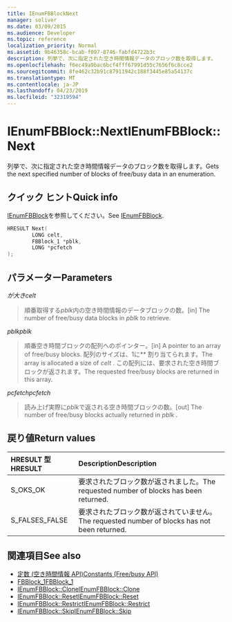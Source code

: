 ```yaml
---
title: IEnumFBBlockNext
manager: soliver
ms.date: 03/09/2015
ms.audience: Developer
ms.topic: reference
localization_priority: Normal
ms.assetid: 9b46358c-bcab-f097-8746-fabfd4722b3c
description: 列挙で、次に指定された空き時間情報データのブロック数を取得します。
ms.openlocfilehash: f6ec49a9bac6bcf4fff67991d55c7656f6c8cce2
ms.sourcegitcommit: 8fe462c32b91c87911942c188f3445e85a54137c
ms.translationtype: MT
ms.contentlocale: ja-JP
ms.lasthandoff: 04/23/2019
ms.locfileid: "32319594"
---
```

# <a name="ienumfbblocknext"></a><span data-ttu-id="58d88-103">IEnumFBBlock::Next</span><span class="sxs-lookup"><span data-stu-id="58d88-103">IEnumFBBlock::Next</span></span>

<span data-ttu-id="58d88-104">列挙で、次に指定された空き時間情報データのブロック数を取得します。</span><span class="sxs-lookup"><span data-stu-id="58d88-104">Gets the next specified number of blocks of free/busy data in an enumeration.</span></span>
  
## <a name="quick-info"></a><span data-ttu-id="58d88-105">クイック ヒント</span><span class="sxs-lookup"><span data-stu-id="58d88-105">Quick info</span></span>

<span data-ttu-id="58d88-106">[IEnumFBBlock](ienumfbblock.md)を参照してください。</span><span class="sxs-lookup"><span data-stu-id="58d88-106">See [IEnumFBBlock](ienumfbblock.md).</span></span>
  
```cpp
HRESULT Next(  
        LONG celt,
        FBBlock_1 *pblk,
        LONG *pcfetch
);
```

## <a name="parameters"></a><span data-ttu-id="58d88-107">パラメーター</span><span class="sxs-lookup"><span data-stu-id="58d88-107">Parameters</span></span>

<span data-ttu-id="58d88-108">_が大き_</span><span class="sxs-lookup"><span data-stu-id="58d88-108">_celt_</span></span>
  
> <span data-ttu-id="58d88-109">順番取得する*pblk*内の空き時間情報のデータブロックの数。</span><span class="sxs-lookup"><span data-stu-id="58d88-109">[in] The number of free/busy data blocks in  *pblk*  to retrieve.</span></span> 
    
<span data-ttu-id="58d88-110">_pblk_</span><span class="sxs-lookup"><span data-stu-id="58d88-110">_pblk_</span></span>
  
> <span data-ttu-id="58d88-111">順番空き時間ブロックの配列へのポインター。</span><span class="sxs-lookup"><span data-stu-id="58d88-111">[in] A pointer to an array of free/busy blocks.</span></span> <span data-ttu-id="58d88-112">配列のサイズは、1に\*\* 割り当てられます。</span><span class="sxs-lookup"><span data-stu-id="58d88-112">The array is allocated a size of  *celt*  .</span></span> <span data-ttu-id="58d88-113">この配列には、要求された空き時間ブロックが返されます。</span><span class="sxs-lookup"><span data-stu-id="58d88-113">The requested free/busy blocks are returned in this array.</span></span> 
    
<span data-ttu-id="58d88-114">_pcfetch_</span><span class="sxs-lookup"><span data-stu-id="58d88-114">_pcfetch_</span></span>
  
> <span data-ttu-id="58d88-115">読み上げ実際に*pblk*で返される空き時間ブロックの数。</span><span class="sxs-lookup"><span data-stu-id="58d88-115">[out] The number of free/busy blocks actually returned in  *pblk*  .</span></span> 
    
## <a name="return-values"></a><span data-ttu-id="58d88-116">戻り値</span><span class="sxs-lookup"><span data-stu-id="58d88-116">Return values</span></span>

|<span data-ttu-id="58d88-117">**HRESULT 型**</span><span class="sxs-lookup"><span data-stu-id="58d88-117">**HRESULT**</span></span>|<span data-ttu-id="58d88-118">**Description**</span><span class="sxs-lookup"><span data-stu-id="58d88-118">**Description**</span></span>|
|:-----|:-----|
|<span data-ttu-id="58d88-119">S_OK</span><span class="sxs-lookup"><span data-stu-id="58d88-119">S_OK</span></span>  <br/> |<span data-ttu-id="58d88-120">要求されたブロック数が返されました。</span><span class="sxs-lookup"><span data-stu-id="58d88-120">The requested number of blocks has been returned.</span></span>  <br/> |
|<span data-ttu-id="58d88-121">S_FALSE</span><span class="sxs-lookup"><span data-stu-id="58d88-121">S_FALSE</span></span>  <br/> |<span data-ttu-id="58d88-122">要求されたブロック数が返されていません。</span><span class="sxs-lookup"><span data-stu-id="58d88-122">The requested number of blocks has not been returned.</span></span>  <br/> |
   
## <a name="see-also"></a><span data-ttu-id="58d88-123">関連項目</span><span class="sxs-lookup"><span data-stu-id="58d88-123">See also</span></span>

- [<span data-ttu-id="58d88-124">定数 (空き時間情報 API)</span><span class="sxs-lookup"><span data-stu-id="58d88-124">Constants (Free/busy API)</span></span>](constants-free-busy-api.md)  
- [<span data-ttu-id="58d88-125">FBBlock_1</span><span class="sxs-lookup"><span data-stu-id="58d88-125">FBBlock_1</span></span>](fbblock_1.md)  
- [<span data-ttu-id="58d88-126">IEnumFBBlock::Clone</span><span class="sxs-lookup"><span data-stu-id="58d88-126">IEnumFBBlock::Clone</span></span>](ienumfbblock-clone.md)  
- [<span data-ttu-id="58d88-127">IEnumFBBlock::Reset</span><span class="sxs-lookup"><span data-stu-id="58d88-127">IEnumFBBlock::Reset</span></span>](ienumfbblock-reset.md)  
- [<span data-ttu-id="58d88-128">IEnumFBBlock::Restrict</span><span class="sxs-lookup"><span data-stu-id="58d88-128">IEnumFBBlock::Restrict</span></span>](ienumfbblock-restrict.md)  
- [<span data-ttu-id="58d88-129">IEnumFBBlock::Skip</span><span class="sxs-lookup"><span data-stu-id="58d88-129">IEnumFBBlock::Skip</span></span>](ienumfbblock-skip.md)

